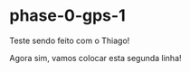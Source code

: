 phase-0-gps-1
=============

Teste sendo feito com o Thiago!

Agora sim, vamos colocar esta segunda linha!